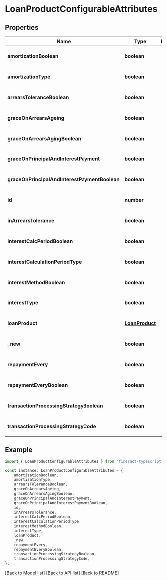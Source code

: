 # LoanProductConfigurableAttributes


## Properties

Name | Type | Description | Notes
------------ | ------------- | ------------- | -------------
**amortizationBoolean** | **boolean** |  | [optional] [default to undefined]
**amortizationType** | **boolean** |  | [optional] [default to undefined]
**arrearsToleranceBoolean** | **boolean** |  | [optional] [default to undefined]
**graceOnArrearsAgeing** | **boolean** |  | [optional] [default to undefined]
**graceOnArrearsAgingBoolean** | **boolean** |  | [optional] [default to undefined]
**graceOnPrincipalAndInterestPayment** | **boolean** |  | [optional] [default to undefined]
**graceOnPrincipalAndInterestPaymentBoolean** | **boolean** |  | [optional] [default to undefined]
**id** | **number** |  | [optional] [default to undefined]
**inArrearsTolerance** | **boolean** |  | [optional] [default to undefined]
**interestCalcPeriodBoolean** | **boolean** |  | [optional] [default to undefined]
**interestCalculationPeriodType** | **boolean** |  | [optional] [default to undefined]
**interestMethodBoolean** | **boolean** |  | [optional] [default to undefined]
**interestType** | **boolean** |  | [optional] [default to undefined]
**loanProduct** | [**LoanProduct**](LoanProduct.md) |  | [optional] [default to undefined]
**_new** | **boolean** |  | [optional] [default to undefined]
**repaymentEvery** | **boolean** |  | [optional] [default to undefined]
**repaymentEveryBoolean** | **boolean** |  | [optional] [default to undefined]
**transactionProcessingStrategyBoolean** | **boolean** |  | [optional] [default to undefined]
**transactionProcessingStrategyCode** | **boolean** |  | [optional] [default to undefined]

## Example

```typescript
import { LoanProductConfigurableAttributes } from 'fineract-typescript-client';

const instance: LoanProductConfigurableAttributes = {
    amortizationBoolean,
    amortizationType,
    arrearsToleranceBoolean,
    graceOnArrearsAgeing,
    graceOnArrearsAgingBoolean,
    graceOnPrincipalAndInterestPayment,
    graceOnPrincipalAndInterestPaymentBoolean,
    id,
    inArrearsTolerance,
    interestCalcPeriodBoolean,
    interestCalculationPeriodType,
    interestMethodBoolean,
    interestType,
    loanProduct,
    _new,
    repaymentEvery,
    repaymentEveryBoolean,
    transactionProcessingStrategyBoolean,
    transactionProcessingStrategyCode,
};
```

[[Back to Model list]](../README.md#documentation-for-models) [[Back to API list]](../README.md#documentation-for-api-endpoints) [[Back to README]](../README.md)
